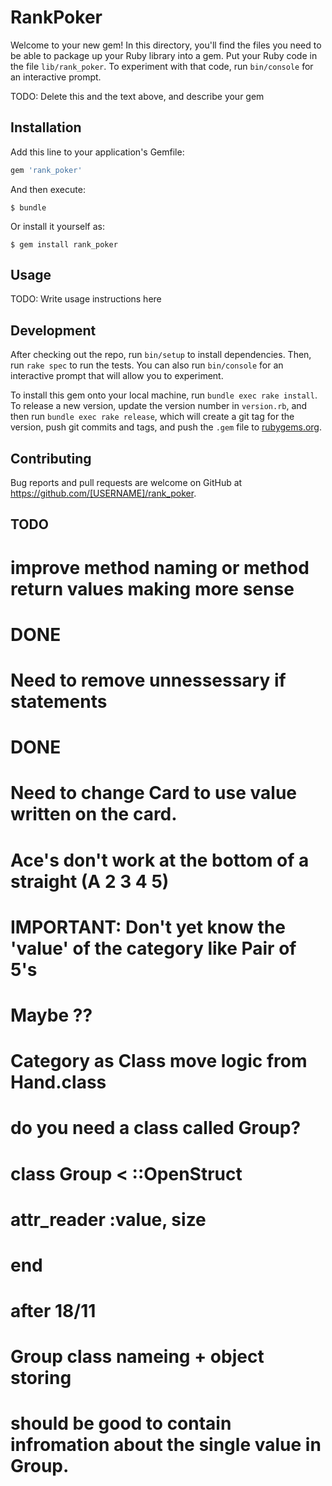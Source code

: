# RankPoker

Welcome to your new gem! In this directory, you'll find the files you need to be able to package up your Ruby library into a gem. Put your Ruby code in the file `lib/rank_poker`. To experiment with that code, run `bin/console` for an interactive prompt.

TODO: Delete this and the text above, and describe your gem

## Installation

Add this line to your application's Gemfile:

```ruby
gem 'rank_poker'
```

And then execute:

    $ bundle

Or install it yourself as:

    $ gem install rank_poker

## Usage

TODO: Write usage instructions here

## Development

After checking out the repo, run `bin/setup` to install dependencies. Then, run `rake spec` to run the tests. You can also run `bin/console` for an interactive prompt that will allow you to experiment.

To install this gem onto your local machine, run `bundle exec rake install`. To release a new version, update the version number in `version.rb`, and then run `bundle exec rake release`, which will create a git tag for the version, push git commits and tags, and push the `.gem` file to [rubygems.org](https://rubygems.org).

## Contributing

Bug reports and pull requests are welcome on GitHub at https://github.com/[USERNAME]/rank_poker.

## TODO
# improve method naming or method return values making more sense
# DONE

# Need to remove unnessessary if statements
# DONE

# Need to change Card to use value written on the card.
# Ace's don't work at the bottom of a straight (A 2 3 4 5)

# IMPORTANT: Don't yet know the 'value' of the category like Pair of 5's


# Maybe ??
# Category as Class move logic from Hand.class

# do you need a class called Group?

# class Group < ::OpenStruct
#   attr_reader :value, size
# end



# after 18/11
# Group class nameing + object storing  
# should be good to contain infromation about the single value in Group.